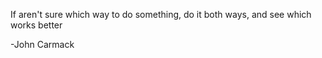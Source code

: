 If aren't sure which way to do something, do it both ways, and see which works better 

-John Carmack
